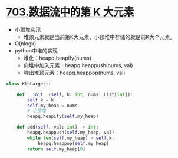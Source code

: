 # [703.数据流中的第 K 大元素](https://leetcode-cn.com/problems/kth-largest-element-in-a-stream/)

+ 小顶堆实现
	+ 堆顶元素就是当前第K大元素，小顶堆中存储的就是前K大个元素。
+ O(nlogk)
+ python中堆的实现
	+ 堆化：heapq.heapify(nums)
	+ 向堆中加入元素：heapq.heappush(nums, val)
	+ 弹出堆顶元素：heapq.heappop(nums, val)

``` python
class KthLargest:

    def __init__(self, k: int, nums: List[int]):
        self.k = k
        self.my_heap = nums
        # 小顶堆
        heapq.heapify(self.my_heap)

    def add(self, val: int) -> int:
        heapq.heappush(self.my_heap, val)
        while len(self.my_heap) > self.k:
            heapq.heappop(self.my_heap)
        return self.my_heap[0]
```